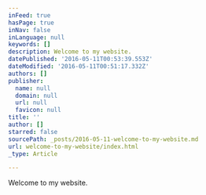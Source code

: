 ```yaml
---
inFeed: true
hasPage: true
inNav: false
inLanguage: null
keywords: []
description: Welcome to my website.
datePublished: '2016-05-11T00:53:39.553Z'
dateModified: '2016-05-11T00:51:17.332Z'
authors: []
publisher:
  name: null
  domain: null
  url: null
  favicon: null
title: ''
author: []
starred: false
sourcePath: _posts/2016-05-11-welcome-to-my-website.md
url: welcome-to-my-website/index.html
_type: Article

---
```

Welcome to my website.